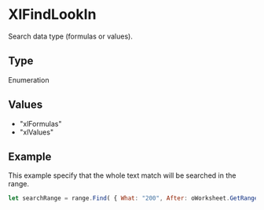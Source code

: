 # XlFindLookIn

Search data type (formulas or values).

## Type

Enumeration

## Values

- "xlFormulas"
- "xlValues"


## Example

This example specify that the whole text match will be searched in the range.

```javascript editor-xlsx
let searchRange = range.Find( { What: "200", After: oWorksheet.GetRange("B1"), LookIn: "xlValues", LookAt: "xlWhole",	SearchOrder: "xlByColumns", SearchDirection: "xlNext", MatchCase: true } );
```
